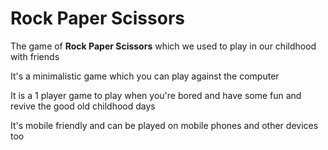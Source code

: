 # Rock Paper Scissors

The game of __Rock Paper Scissors__ which we used to play in our childhood with friends

It's a minimalistic game which you can play against the computer

It is a 1 player game to play when you're bored and have some fun and revive the good old childhood days

It's mobile friendly and can be played on mobile phones and other devices too
